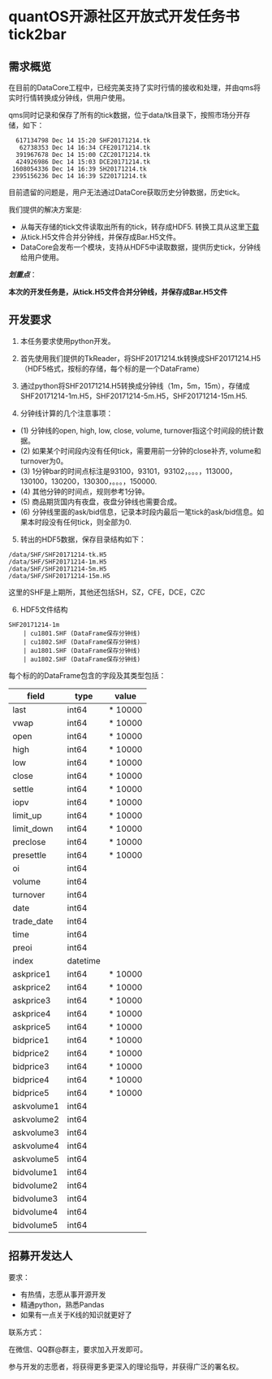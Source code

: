 
# quantOS开源社区开放式开发任务书 tick2bar

## 需求概览

在目前的DataCore工程中，已经完美支持了实时行情的接收和处理，并由qms将实时行情转换成分钟线，供用户使用。

qms同时记录和保存了所有的tick数据，位于data/tk目录下，按照市场分开存储，如下：

```
  617134798 Dec 14 15:20 SHF20171214.tk
   62738353 Dec 14 16:34 CFE20171214.tk
  391967678 Dec 14 15:00 CZC20171214.tk
  424926986 Dec 14 15:03 DCE20171214.tk
 1608054336 Dec 14 16:39 SH20171214.tk
 2395156236 Dec 14 16:39 SZ20171214.tk
```

目前遗留的问题是，用户无法通过DataCore获取历史分钟数据，历史tick。

我们提供的解决方案是:

+ 从每天存储的tick文件读取出所有的tick，转存成HDF5. 转换工具从这里[下载](https://www.quantos.org/datacore/download.html)
+ 从tick.H5文件合并分钟线，并保存成Bar.H5文件。
+ DataCore会发布一个模块，支持从HDF5中读取数据，提供历史tick，分钟线给用户使用。

**_划重点_**：

**本次的开发任务是，从tick.H5文件合并分钟线，并保存成Bar.H5文件**

## 开发要求

1. 本任务要求使用python开发。

2. 首先使用我们提供的TkReader，将SHF20171214.tk转换成SHF20171214.H5（HDF5格式，按标的存储，每个标的是一个DataFrame）

3. 通过python将SHF20171214.H5转换成分钟线（1m，5m，15m），存储成SHF20171214-1m.H5，SHF20171214-5m.H5，SHF20171214-15m.H5.

4. 分钟线计算的几个注意事项：
+ (1) 分钟线的open, high, low, close, volume, turnover指这个时间段的统计数据。
+ (2) 如果某个时间段内没有任何tick，需要用前一分钟的close补齐, volume和turnover为0。
+ (3) 1分钟bar的时间点标注是93100，93101，93102，。。。，113000，130100，130200，130300，。。。，150000.
+ (4) 其他分钟的时间点，规则参考1分钟。
+ (5) 商品期货国内有夜盘，夜盘分钟线也需要合成。
+ (6) 分钟线里面的ask/bid信息，记录本时段内最后一笔tick的ask/bid信息。如果本时段没有任何tick，则全部为0.

5. 转出的HDF5数据，保存目录结构如下：
```
/data/SHF/SHF20171214-tk.H5
/data/SHF/SHF20171214-1m.H5
/data/SHF/SHF20171214-5m.H5
/data/SHF/SHF20171214-15m.H5
```
这里的SHF是上期所，其他还包括SH，SZ，CFE，DCE，CZC

6. HDF5文件结构
```
SHF20171214-1m
	| cu1801.SHF (DataFrame保存分钟线)
	| cu1802.SHF (DataFrame保存分钟线)
	| au1801.SHF (DataFrame保存分钟线)
	| au1802.SHF (DataFrame保存分钟线)
```

每个标的的DataFrame包含的字段及其类型包括：

|field        |type      |value   |   
|-------------|----------|--------|   
|last         |int64     |* 10000 |
|vwap         |int64     |* 10000 |
|open         |int64     |* 10000 |
|high         |int64     |* 10000 |
|low          |int64     |* 10000 |
|close        |int64     |* 10000 |
|settle       |int64     |* 10000 |
|iopv         |int64     |* 10000 |
|limit_up     |int64     |* 10000 |
|limit_down   |int64     |* 10000 |
|preclose     |int64     |* 10000 |
|presettle    |int64     |* 10000 |
|oi           |int64     |        |
|volume       |int64     |        |
|turnover     |int64     |        |
|date         |int64     |        |
|trade_date   |int64     |        |
|time         |int64     |        |
|preoi        |int64     |        |
|index     	  |datetime  |        |
|askprice1    |int64     |* 10000 |
|askprice2    |int64     |* 10000 |
|askprice3    |int64     |* 10000 |
|askprice4    |int64     |* 10000 |
|askprice5    |int64     |* 10000 |
|bidprice1    |int64     |* 10000 |
|bidprice2    |int64     |* 10000 |
|bidprice3    |int64     |* 10000 |
|bidprice4    |int64     |* 10000 |
|bidprice5    |int64     |* 10000 |
|askvolume1   |int64     |        |
|askvolume2   |int64     |        |
|askvolume3   |int64     |        |
|askvolume4   |int64     |        |
|askvolume5   |int64     |        |
|bidvolume1   |int64     |        |
|bidvolume2   |int64     |        |
|bidvolume3   |int64     |        |
|bidvolume4   |int64     |        |
|bidvolume5   |int64     |        |


## 招募开发达人

要求：

+ 有热情，志愿从事开源开发
+ 精通python，熟悉Pandas
+ 如果有一点关于K线的知识就更好了

联系方式：

在微信、QQ群@群主，要求加入开发即可。

参与开发的志愿者，将获得更多更深入的理论指导，并获得广泛的署名权。
